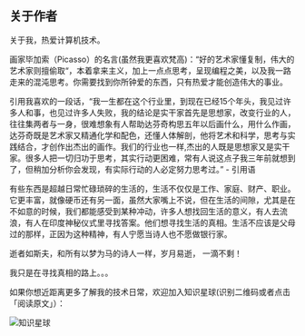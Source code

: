 关于作者
---

关于我，热爱计算机技术。

画家毕加索（Picasso）的名言(虽然我更喜欢梵高)：“好的艺术家懂复制，伟大的艺术家则擅偷取“，本着拿来主义，加上一点点思考，呈现编程之美，以及我一路走来的混沌思考。你需要找到你所钟爱的东西，只有热爱才能创造伟大的事业。

引用我喜欢的一段话，“我一生都在这个行业里，到现在已经15个年头，我见过许多人和事，也见过许多人失败，我的结论是实干家首先是思想家，改变行业的人，往往集两者与一身，很难想象有人帮助达芬奇构思五年以后画什么，用什么作画，达芬奇既是艺术家又精通化学和配色，还懂人体解剖，他将艺术和科学，思考与实践结合，才创作出杰出的画作。我们的行业也一样,杰出的人既是思想家又是实干家。很多人把一切归功于思考，其实行动更困难，常有人说这点子我三年前就想到了，但稍加分析你会发现，有实际行动的人必定努力思考过。” - 引用语
   
有些东西是超越日常忙碌琐碎的生活的，生活不仅仅是工作、家庭、财产、职业。它更丰富，就像硬币还有另一面，虽然大家嘴上不说，但在生活的间隙，尤其是在不如意的时候，我们都能感受到某种冲动，许多人想找回生活的意义，有人去流浪，有人在印度神秘仪式里寻找答案。他们想寻找生活的真相。生活不应该是父母过的那样，正因为这种精神，有人宁愿当诗人也不愿做银行家。

逝者如斯夫，和所有以梦为马的诗人一样，岁月易逝， 一滴不剩！ 

我只是在寻找真相的路上。。。

如果你想近距离更多了解我的技术日常，欢迎加入知识星球(识别二维码或者点击「阅读原文」）：

![知识星球](https://github.com/itweet/labs/raw/master/startup/img/zhishixinqiu.jpg)